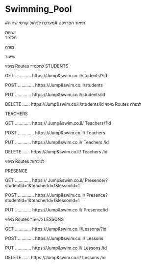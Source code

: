 # Swimming_Pool
#תיאור הפרויקט
#מערכת לניהול קורסי שחיה.

ישויות
\
תלמיד

מורה

שיעור


מיפוי Routes לתלמיד
STUDENTS

GET ............. https://Jump&swim.co.il/students/?id

POST ............. https://Jump&swim.co.il/students

PUT ............. https://Jump&swim.co.il/students/id

DELETE ...... https://Jump&swim.co.il/students/id
מיפוי Routes למורה


TEACHERS

GET ............. https:// Jump&swim.co.il/ Teachers/?id

POST ............. https://Jump&swim.co.il/ Teachers

PUT ............. https://Jump&swim.co.il/ Teachers /id

DELETE ...... https://Jump&swim.co.il/ Teachers /id


מיפוי Routes לנוכחות

PRESENCE

GET ............. https:// Jump&swim.co.il/ Presence/?studentId=1&teacherId=1&lessonId=1


POST ............. https://Jump&swim.co.il/ Presence?studentId=1&teacherId=1&lessonId=1


PUT ............. https://Jump&swim.co.il/ Presence/id



מיפוי Routes לשיעור
LESSONS

GET ............. https://Jump&swim.co.il/Lessons/?id


POST ............. https://Jump&swim.co.il/ Lessons


PUT ............. https://Jump&swim.co.il/ Lessons /id

DELETE ...... https://Jump&swim.co.il/ Lessons /id
